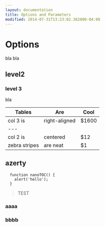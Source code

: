 ```yaml
---
layout: documentation
title: Options and Parameters
modified: 2014-07-31T13:23:02.362000-04:00
---
```


# Options

bla bla

## level2

### level 3

bla

| Tables        | Are           | Cool  |
| ------------- | ------------- | ----- |
| col 3 is      | right-aligned | $1600 |
|---
| col 2 is      | centered      |   $12 |
| zebra stripes | are neat      |    $1 |

## azerty

```
  function nanoTOC() {
    alert('hello');
  }
```

> TEST


### aaaa

### bbbb

